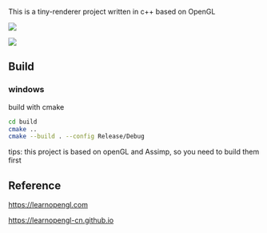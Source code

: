 This is a tiny-renderer project written in c++ based on OpenGL

![](/sample_gif_1.gif)

![](/sample_gif_2.gif)

## Build

### windows

build with cmake

```bash
cd build
cmake ..
cmake --build . --config Release/Debug
```

tips: this project is based on openGL and Assimp, so you need to build them first

## Reference

https://learnopengl.com

https://learnopengl-cn.github.io

